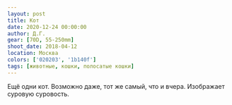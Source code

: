 ```yaml
---
layout: post
title: Кот
date: 2020-12-24 00:00:00
author: Д.Г.
gear: [70D, 55-250mm]
shoot_date: 2018-04-12
location: Москва
colors: ['020203', '1b140f']
tags: [животные, кошки, полосатые кошки]
---
```

Ещё одни кот. Возможно даже, тот же самый, что и вчера. Изображает суровую суровость.
